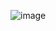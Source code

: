 ![image](https://github.com/Akashpandey1507/End-to-end-Product-Strategy-Team-in-the-Banking-Domain-with-Azure-Databricks-and-Power-BI/assets/124170332/b45355a0-44e2-480e-9d11-68f7903986c9)

